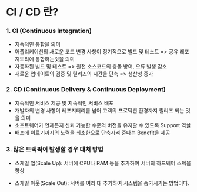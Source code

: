 # CI / CD 란?

### 1. CI (Continuous Integration)

- 지속적인 통합을 의미
- 어플리케이션의 새로운 코드 변경 사항이 정기적으로 빌드 및 테스트 => 공유 레포지토리에 통합하는것을 의미
- 자동화된 빌드 및 테스트 => 원천 소스코드의 충돌 방어, 오류 발생 감소
- 새로운 업데이트의 검증 및 릴리즈의 시간을 단축 => 생산성 증가

### 2. CD (Continuous Delivery & Continuous Deployment)

- 지속적인 서비스 제공 및 지속적인 서비스 배포
- 개발자의 변경 사항이 레포지터리를 넘어 고객의 프로덕션 환경까지 릴리즈 되는 것을 의미
- 소프트웨어가 언제든지 신뢰 가능한 수준의 버전을 유지할 수 있도록 Support 역살
- 배포에 이르기까지의 노력을 최소한으로 단축시켜 준다는 Benefit을 제공



### 3. 많은 트랙픽이 발생할 경우 대처 방법

- 스케일 업(Scale Up): 서버에 CPU나 RAM 등을 추가하여 서버의 하드웨어 스펙을 향상

- 스케일 아웃(Scale Out): 서버를 여러 대 추가하여 시스템을 증가시키는 방법이다.

  